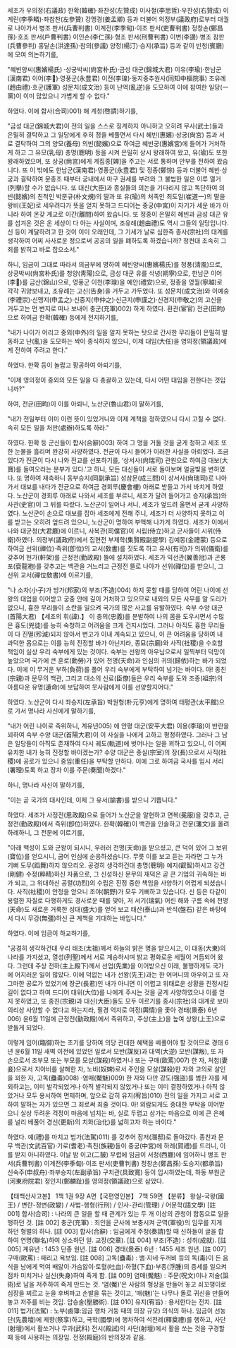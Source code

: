 ---
---
세조가 우의정(右議政) 한확(韓確)·좌찬성(左贊成) 이사철(李思哲)·우찬성(右贊成) 이계린(李季疄)·좌참찬(左參贊) 강맹경(姜孟卿) 등과 더불어 의정부(議政府)로부터 대궐로 나아가서 병조 판서(兵曹判書) 이계전(李季甸)·이조 판서(吏曹判書) 정창손(鄭昌孫)·호조 판서(戶曹判書) 이인손(李仁孫)·형조 판서(刑曹判書) 이변(李邊)·병조 참판(兵曹參判) 홍달손(洪達孫)·참의(參議) 양정(楊汀)·승지(承旨) 등과 같이 빈청(賓廳)에 모여 의논하기를,

"혜빈양씨(惠嬪楊氏) ·상궁박씨(尙宮朴氏)·금성 대군(錦城大君) 이유(李瑜)·한남군(漢南君) 이어(李𤥽)·영풍군(永豊君) 이전(李瑔)·동지중추원사(同知中樞院事) 조유례(趙由禮)·호군(護軍) 성문치(成文治) 등이 난역(亂逆)을 도모하여 이에 참여한 일당(一黨)이 이미 많았으니 가볍게 할 수 없다."

하였다. 이에 합사(合司)001) 해 계청(啓請)하기를,

"금성 대군(錦城大君)이 전의 일을 스스로 징계하지 아니하고 오히려 무사(武士)들과 은밀히 결탁하고 그 일당에게 후히 정을 베풀면서 다시 혜빈(惠嬪)·상궁(尙宮) 등과 서로 결탁하여 그의 양모(養母) 의빈(懿嬪)으로 하여금 혜빈궁(惠嬪宮)에 들어가 거처하게 하고 그 유모(乳母) 총명(聰明) 등을 시켜 은밀히 상시 왕래하여 왔고, 유(瑜)도 또한 왕래하였으며, 또 상궁(尙宮)에게 계집종[婢]을 주고는 서로 통하며 안부를 전하여 왔습니다. 또 이 밖에도 한남군(漢南君)·영풍군(永豊君) 및 정종(鄭悰) 등과 더불어 혜빈·상궁과 결탁하여 문종조 때부터 궁내에서 마구 권세를 부려와 그 불법한 일은 이루 열거(列擧)할 수가 없습니다. 또 대신(大臣)과 종실들의 의논을 기다리지 않고 독단하여 의빈(懿嬪)의 친척인 박문규(朴文規)의 딸과 또 유(瑜)의 처족인 최도일(崔道一)의 딸을 왕비(王妃)로 세우려다가 뜻을 얻지 못하고 드디어는 중궁(中宮)이 자기가 세운 바가 아니라 하여 온갖 계교로 이간(離間)하여 왔습니다. 또 정종이 은밀히 혜빈과 금성 대군 유를 섬겨온 것은 온 세상이 다 아는 사실이며, 조유례(趙由禮)도 역시 그들의 일당입니다. 신 등이 계달하려고 한 것이 이미 오래인데, 그 기세가 날로 심한즉 종사(宗社)의 대계를 생각하여 어찌 사사로운 정으로써 공공의 일을 폐하도록 하겠습니까? 청컨대 조속히 그 죄를 밝히고 바로 잡으소서."

하니, 임금이 그대로 따라서 의금부에 명하여 혜빈양씨(惠嬪楊氏)를 청풍(淸風)으로, 상궁박씨(尙宮朴氏)를 청양(靑陽)으로, 금성 대군 유를 삭녕(朔寧)으로, 한남군 이어(李𤥽)를 금산(錦山)으로, 영풍군 이천(李瑔)을 예안(禮安)으로, 정종을 영월(寧越)로 각각 귀양보내고, 조유례는 고신(告身)을 거두고 가두었다. 또 성문치(成文治)와 이예숭(李禮崇)·신맹지(申孟之)·신중지(申仲之)·신근지(申謹之)·신경지(申敬之)의 고신을 거두고는 먼 변지로 떠나 보내어 충군(充軍)002) 하게 하였다. 환관(宦官) 전균(田畇)으로 하여금 한확(韓確) 등에게 전지하기를,

"내가 나이가 어리고 중외(中外)의 일을 알지 못하는 탓으로 간사한 무리들이 은밀히 발동하고 난(亂)을 도모하는 싹이 종식하지 않으니, 이제 대임(大任)을 영의정(領議政)에게 전하여 주려고 한다."

하였다. 한확 등이 놀랍고 황공하여 아뢰기를,

"이제 영의정이 중외의 모든 일을 다 총괄하고 있는데, 다시 어떤 대임을 전한다는 것입니까?"

하여, 전균(田畇)이 이를 아뢰니, 노산군(魯山君)이 말하기를,

"내가 전일부터 이미 이런 뜻이 있었거니와 이제 계책을 정하였으니 다시 고칠 수 없다. 속히 모든 일을 처판(處辦)하도록 하라."

하였다. 한확 등 군신들이 합사(合辭)003) 하여 그 명을 거둘 것을 굳게 청하고 세조 또한 눈물을 흘리며 완강히 사양하였다. 전균이 다시 들어가 이러한 사실을 아뢰었다. 조금 있다가 전균이 다시 나와 전교를 선포하기를, ‘상서사(尙瑞司) 관원으로 하여금 대보(大寶)를 들여오라는 분부가 있다.’고 하니, 모든 대신들이 서로 돌아보며 얼굴빛을 변하였다. 또 명하여 재촉하니 동부승지(同副承旨) 성삼문(成三問)이 상서사(尙瑞司)로 나아가서 대보를 내다가 전균으로 하여금 경회루(慶會樓) 아래로 받들고 가서 바치게 하였다. 노산군이 경회루 아래로 나와서 세조를 부르니, 세조가 달려 들어가고 승지(承旨)와 사관(史官)이 그 뒤를 따랐다. 노산군이 일어나 서니, 세조가 엎드려 울면서 굳게 사양하였다. 노산군이 손으로 대보를 잡아 세조에게 전해 주니, 세조가 더 사양하지 못하고 이를 받고는 오히려 엎드려 있으니, 노산군이 명하여 부액해 나가게 하였다. 세조가 이에서 나와 대군청(大君廳)에 이르니, 사복관(司僕官)이 시립(侍立)하고 군사들이 시위(侍衛)하였다. 의정부(議政府)에서 집현전 부제학(集賢殿副提學) 김예몽(金禮蒙) 등으로 하여금 선위(禪位)·즉위(卽位)의 교서(敎書)를 짓도록 하고 유사(有司)가 의위(儀衛)를 갖추어 헌가(軒架)를 근정전(勤政殿) 뜰에 설치하였다. 세조가 익선관(翼善冠)과 곤룡포(袞龍袍)를 갖추고는 백관을 거느리고 근정전 뜰로 나아가 선위(禪位)를 받으니, 그 선위 교서(禪位敎書)에 이르기를,

"나 소자(小子)가 방가(邦家)의 부조(不造)004) 하지 못할 때를 당하여 어린 나이에 선왕의 대업을 이어받고 궁중 안에 깊이 거처하고 있으므로 내외의 모든 사무를 알 도리가 없으니, 흉한 무리들이 소란을 일으켜 국가의 많은 사고를 유발하였다. 숙부 수양 대군(首陽大君) 【세조의 휘(諱).】 이 충의(忠義)를 분발하여 나의 몸을 도우시면서 수많은 흉도(兇徒)를 능히 숙청하고 어려움을 크게 건지시었다. 그러나 아직도 흉한 무리들이 다 진멸(殄滅)되지 않아서 변고가 이내 계속되고 있으니, 이 큰 어려움을 당하여 내 과덕한 몸으로는 이를 능히 진정할 바가 아닌지라, 종묘(宗廟)와 사직(社稷)을 수호할 책임이 실상 우리 숙부에게 있는 것이다. 숙부는 선왕의 아우님으로서 일찍부터 덕망이 높았으며 국가에 큰 훈로(勳勞)가 있어 천명(天命)과 인심의 귀의(歸依)하는 바가 되었다. 이에 이 무거운 부하(負荷)를 풀어 우리 숙부에게 부탁하여 넘기는 바이다. 아! 종친(宗親)과 문무의 백관, 그리고 대소의 신료(臣僚)들은 우리 숙부를 도와 조종(祖宗)의 아름다운 유명(遺命)에 보답하여 뭇사람에게 이를 선양할지어다."

하였다. 노산군이 다시 좌승지(左承旨) 박원형(朴元亨)에게 명하여 태평관(太平館)으로 가서 명나라 사신에게 말하기를,

"내가 어린 나이로 즉위하니, 계유년005) 에 안평 대군(安平大君) 이용(李瑢)이 반란을 꾀하여 숙부 수양 대군(首陽大君)이 이 사실을 나에게 고하고 평정하였다. 그러나 그 남은 일당들이 아직도 존재하여 다시 궤도(軌道)에 벗어나는 일을 꾀하고 있으니, 이 어찌 유치한 내가 능히 진정할 바이겠는가? 수양 대군은 종실(宗室)의 장(長)으로서 사직(社稷)에 공로가 있으니 중임(重任)을 부탁할 만하다. 이에 그로 하여금 국사를 임시 서리(署理)토록 하고 장차 이를 주문(奏聞)하겠다."

하니, 명나라 사신이 말하기를,

"이는 곧 국가의 대사인데, 이제 그 유서(諭書)를 받으니 기쁩니다."

하였다. 세조가 사정전(思政殿)으로 들어가 노산군을 알현하고 면복(冕服)을 갖추고, 근정전(勤政殿)에서 즉위(卽位)하였다. 한확(韓確)이 백관을 인솔하고 전문(箋文)을 올려 하례하니, 그 전문에 이르기를,

"아래 백성이 도와 군왕이 되시니, 우러러 천명(天命)을 받으셨고, 큰 덕이 있어 그 보위(寶位)를 얻으시니, 굽어 인심에 순응하셨습니다. 무릇 이를 보고 듣는 자라면 그 누가 기뻐 도무(蹈舞)하지 않으리오. 공경히 생각하건대 총명(聰明) 예지(叡智)하시고 강건(剛健) 수정(粹精)하신 자품으로, 그 신성하신 문무의 재덕은 곧 큰 기업의 귀속하는 바가 되고, 그 위대하신 공렬(功烈)의 수립은 진정 중한 책임을 사양하기 어렵게 되셨습니다. 사직(社稷)이 안정을 얻으니 조야(朝野)가 모두 기뻐하고 있습니다. 신 등은 다같이 용렬한 자질로 다행하게도 경사로운 때를 맞아, 저 서기(瑞氣) 어린 해와 구름 속에 천명(天命)도 새로운 거룩한 성대(盛大)를 얻어 보고 태산(泰山)과 반석(盤石) 같은 바탕에서 다시 무강(無彊)하신 큰 계책을 기대하는 바입니다."

하였다. 이에 임금이 하교하기를,

"공경히 생각하건대 우리 태조(太祖)께서 하늘의 밝은 명을 받으시고, 이 대동(大東)의 나라를 가지셨고, 열성(列聖)께서 서로 계승하시며 밝고 평화로운 세월이 거듭되어 왔다. 그런데 주상 전하(主上殿下)께서 선업(先業)을 이어받으신 이래, 불행하게도 국가에 어지러운 일이 많았다. 이에 덕없는 내가 선왕(先王)과는 한 어머니의 아우이고 또 자그마한 공로가 있었기에 장군(長君)인 내가 아니면 이 어렵고 위태로운 상황을 진정시킬 길이 없다고 하여 드디어 대위(大位)를 나에게 주시는 것을 굳게 사양하였으나 이를 얻지 못하였고, 또 종친(宗親)과 대신(大臣)들도 모두 이르기를 종사(宗社)의 대계로 보아 의리상 사양할 수 없다고 하는지라, 필경 억지로 여정(輿情)을 좇아 경태(景泰) 6년006) 윤6월 11일에 근정전(勤政殿)에서 즉위하고, 주상(主上)을 높여 상왕(上王)으로 받들게 되었다.

이렇게 임어(臨御)하는 초기를 당하여 의당 관대한 혜택을 베풀어야 할 것이므로 경태 6년 윤6월 11일 새벽 이전에 있었던 일로서 모반(謀反)과 대역(大逆) 모반(謀叛), 또 자손으로서 조부모 또는 부모를 모살(謀殺)하였거나 또는 구매(歐罵)007) 한 자, 처첩(妻妾)으로서 지아비를 살해한 자, 노비(奴婢)로서 주인을 모살(謀殺)한 자와 고의로 살인을 꾀한 자, 고독(蠱毒)008) ·염매(魘魅)009) 한 자와 다만 강도(强盜)를 범한 자를 제외하고는, 이미 발각되었거나 아직 발각되지 않았거나 또는 이미 결정하였거나 아직 않았거나 모두 용서하여 면제하며, 앞으로 감히 유지(宥旨)010) 전의 일을 가지고 서로 고하여 말하는 자가 있으면 그 죄로써 죄줄 것이다. 아! 외람되게도 중대한 부탁을 이어받으니 실상 두려운 걱정이 마음에 넘치는 바, 실로 두렵고 삼가는 마음으로 이에 큰 은혜를 널리 베풀어 경신(更新)의 치화(治化)를 넓히고자 하는 바이다."

하였다. 예(禮)를 마치고 법가(法駕)011) 를 갖추어 잠저(潛邸)로 돌아갔다. 종친과 문무 백관(文武百官)·기로(耆老)·족친(族親)들이 중궁(中宮)에 하례(賀禮)를 드리니, 이를 받지 아니하였다. 이날 밤 이고(二皷) 무렵에 임금이 서청(西廳)에 임어하니 병조 판서(兵曹判書) 이계전(李季甸)·이조 판서(吏曹判書) 정창손(鄭昌孫)·도승지(都承旨) 신숙주(申叔舟)·좌부승지(左副承旨) 구치관(具致寬) 등이 입시하였는데, 하동 부원군(河東府院君) 정인지(鄭麟趾)를 영의정(領議政)으로 삼았다.

【태백산사고본】 1책 1권 9장 A면【국편영인본】 7책 59면
【분류】
왕실-국왕(國王) / 변란-정변(政變) / 사법-행형(行刑) / 인사-관리(管理) / 어문학(語文學)
[註 001] 합사(合司) : 나라의 큰 일을 할 때 관계가 있는 두 개 이상의 관청이 합동으로 일을 행하던 것.
[註 002] 충군(充軍) : 죄인을 군사에 보충시켜 군역(軍役)의 임무를 지게 하던 형벌의 하나.
[註 003] 합사(合辭) : 임금에게 주청(奏請)할 때 신하들이 글을 합하여 연명(聯名)하여 상소하던 일. 교장(交章).
[註 004] 부조(不造) : 성취(成就).
[註 005] 계유년 : 1453 단종 원년.
[註 006] 경태(景泰) 6년 : 1455 세조 원년.
[註 007] 구매(歐罵) : 때리고 욕보임.
[註 008] 고독(蠱毒) : 뱀·지네·두꺼비 등의 독(毒)이 든 음식을 남에게 먹여 배앓이·가슴앓이·토혈(吐血)·하혈(下血)·부종(浮腫)의 증세를 일으켜 점차 미치거나 실신(失身)하여 죽게 함.
[註 009] 염매(魘魅) : 주문(呪文)이나 저술(詛術)로 남을 저주하여 죽게 만드는 것. ‘염(魘)’은 사람의 형상을 만들어 놓고 쇠꼬챙이로 심장을 찌르고 눈을 후벼파고 손발을 묶는 것이고, ‘매(魅)’는 나무나 돌로 귀신을 만들어 놓고 저주를 비는 것임. 압승술(壓勝術).
[註 010] 유지(宥旨) : 용서한다는 전지.
[註 011] 법가(法駕) : 노부(鹵簿:임금 행차 거둥 때의 의장 규모) 의식의 하나. 임금이 선농단(先農壇)에 제향(祭享)하고, 국학(國學)에 행차하여 석전례(釋奠禮)를 행하고, 사단(射壇)에서 활쏘거나 무과(武科) 전시(殿試)의 사단(射壇)에서 활을 쏘는 것을 구경할 때 등에 사용하는 의장임. 전정(殿庭)의 반의장과 같음.